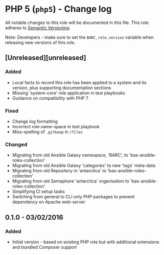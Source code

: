 # PHP 5 (`php5`) - Change log

All notable changes to this role will be documented in this file.
This role adheres to [Semantic Versioning](http://semver.org/spec/v2.0.0.html).

Note: Developers - make sure to set the `BARC_role_version` variable when releasing new versions of this role.

## [Unreleased][unreleased]

### Added

* Local facts to record this role has been applied to a system and its version, plus supporting documentation sections
* Missing 'system-core' role application in test playbooks
* Guidance on compatibility with PHP 7

### Fixed

* Change log formatting
* Incorrect role name-space in test playbook
* Miss-spelling of `.gitkeep` in `/files`

### Changed

* Migrating from old Ansible Galaxy namespace, 'BARC', to 'bas-ansible-roles-collection'
* Migrating from old Ansible Galaxy 'categories' to new 'tags' meta-data
* Migrating from old Repository in 'antarctica' to 'bas-ansible-roles-collection'
* Migrating from old Semaphore 'antarctica' organisation to 'bas-ansible-roles-collection'
* Simplifying CI setup tasks
* Switching from general to CLI only PHP packages to prevent dependency on Apache web-server

## 0.1.0 - 03/02/2016

### Added

* Initial version - based on existing PHP role but with additional extensions and bundled Composer support
